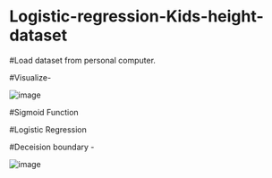 # Logistic-regression-Kids-height-dataset


#Load dataset from personal computer.

#Visualize-

![image](https://user-images.githubusercontent.com/81118476/132874812-84448e13-b4ed-4688-a69b-650016d8ff70.png)


#Sigmoid Function

#Logistic Regression

#Deceision boundary -

![image](https://user-images.githubusercontent.com/81118476/132875053-1884ea4a-f2a8-418a-9790-087ceec70892.png)

